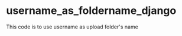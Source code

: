 username_as_foldername_django
=============================

This code is to use username as upload folder's name 